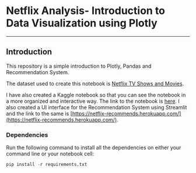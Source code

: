 # Netflix Analysis- Introduction to Data Visualization using Plotly

<hr>

## Introduction

This repository is a simple introduction to Plotly, Pandas and Recommendation System.

The dataset used to create this notebook is [Netflix TV Shows and Movies](https://www.kaggle.com/datasets/victorsoeiro/netflix-tv-shows-and-movies). 

I have also created a Kaggle notebook so that you can see the notebook in a more organized and interactive way. The link to the notebook is [here](https://www.kaggle.com/code/keshavsharma25/data-visualization-using-plotly-with-netflix-data). I also created a UI interface for the Recommendation System using Streamlit and the link to the same is [https://netflix-recommends.herokuapp.com/](https://netflix-recommends.herokuapp.com/). 

### Dependencies

Run the following command to install all the dependencies on either your command line or your notebook cell:

```python
pip install -r requirements.txt
```
